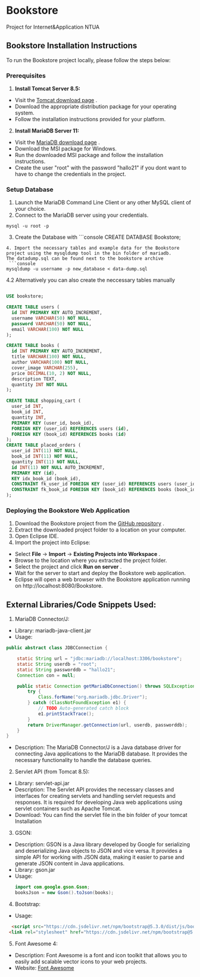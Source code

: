 # Bookstore
Project for Internet&amp;Application NTUA

## Bookstore Installation Instructions

To run the Bookstore project locally, please follow the steps below:
### Prerequisites 
1. **Install Tomcat Server 8.5:**  
- Visit the [Tomcat download page](https://tomcat.apache.org/download-80.cgi) .
- Download the appropriate distribution package for your operating system.
- Follow the installation instructions provided for your platform. 
2. **Install MariaDB Server 11:**  
- Visit the [MariaDB download page](https://mariadb.org/download/?t=mariadb&p=mariadb&r=11.2.0&os=windows&cpu=x86_64&pkg=msi&m=crete) .
- Download the MSI package for Windows.
- Run the downloaded MSI package and follow the installation instructions.
- Create the user "root" with the password "hallo21" if you dont want to have to change the credentials in the project.
### Setup Database 
1. Launch the MariaDB Command Line Client or any other MySQL client of your choice.
2. Connect to the MariaDB server using your credentials. 
```console 
mysql -u root -p 
``` 
3. Create the Database with ```console 
CREATE DATABASE Bookstore;
```
4. Import the necessary tables and example data for the Bookstore project using the mysqldump tool in the bin folder of mariadb.
The datadump.sql can be found next to the bookstore archive  
 ```console
mysqldump -u username -p new_database < data-dump.sql
```
4.2 Alternatively you can also create the neccessary tables manually

```sql

USE bookstore;

CREATE TABLE users (
  id INT PRIMARY KEY AUTO_INCREMENT,
  username VARCHAR(50) NOT NULL,
  password VARCHAR(50) NOT NULL,
  email VARCHAR(100) NOT NULL
);

CREATE TABLE books (
  id INT PRIMARY KEY AUTO_INCREMENT,
  title VARCHAR(100) NOT NULL,
  author VARCHAR(100) NOT NULL,
  cover_image VARCHAR(255),
  price DECIMAL(10, 2) NOT NULL,
  description TEXT,
  quantity INT NOT NULL
);

CREATE TABLE shopping_cart (
  user_id INT,
  book_id INT,
  quantity INT,
  PRIMARY KEY (user_id, book_id),
  FOREIGN KEY (user_id) REFERENCES users (id),
  FOREIGN KEY (book_id) REFERENCES books (id)
);
CREATE TABLE placed_orders (
  user_id INT(11) NOT NULL,
  book_id INT(11) NOT NULL,
  quantity INT(11) NOT NULL,
  id INT(11) NOT NULL AUTO_INCREMENT,
  PRIMARY KEY (id),
  KEY idx_book_id (book_id),
  CONSTRAINT fk_user_id FOREIGN KEY (user_id) REFERENCES users (user_id),
  CONSTRAINT fk_book_id FOREIGN KEY (book_id) REFERENCES books (book_id)
);
```


### Deploying the Bookstore Web Application 
1. Download the Bookstore project from the [GitHub repository](https://github.com/misterrioes/Bookstore) . 
2. Extract the downloaded project folder to a location on your computer. 
3. Open Eclipse IDE. 
4. Import the project into Eclipse: 
- Select **File**  -> **Import**  -> **Existing Projects into Workspace** .
- Browse to the location where you extracted the project folder. 
- Select the project and click **Run on server** .
- Wait for the server to start and deploy the Bookstore web application.
- Eclipse will open a web browser with the Bookstore application running on http://localhost:8080/Bookstore.

## External Libraries/Code Snippets Used: 
1. MariaDB Connector/J:
- Library: mariadb-java-client.jar
- Usage:
```java
public abstract class JDBCConnection {

	static String url = "jdbc:mariadb://localhost:3306/bookstore";
	static String userdb = "root";
	static String passworddb = "hallo21";
	Connection con = null;

	public static Connection getMariaDbConnection() throws SQLException {
		try {
			Class.forName("org.mariadb.jdbc.Driver");
		} catch (ClassNotFoundException e1) {
			// TODO Auto-generated catch block
			e1.printStackTrace();
		}
		return DriverManager.getConnection(url, userdb, passworddb);
	}
}
```
- Description: The MariaDB Connector/J is a Java database driver for connecting Java applications to the MariaDB database. It provides the necessary functionality to handle the database queries.
2. Servlet API (from Tomcat 8.5):
- Library: servlet-api.jar
- Description: The Servlet API provides the necessary classes and interfaces for creating servlets and handling servlet requests and responses. It is required for developing Java web applications using servlet containers such as Apache Tomcat. 
- Download: You can find the servlet file in the bin folder of your tomcat Installation
3. GSON:
  - Description: GSON is a Java library developed by Google for serializing and deserializing Java objects to JSON and vice versa. It provides a simple API for working with JSON data, making it easier to parse and generate JSON content in Java applications. 
- Library: gson.jar
- Usage:
  ```java
  import com.google.gson.Gson;
  booksJson = new Gson().toJson(books);
  ```

4. Bootstrap:
- Usage:
```html
  <script src="https://cdn.jsdelivr.net/npm/bootstrap@5.3.0/dist/js/bootstrap.bundle.min.js"></script>
 <link rel="stylesheet" href="https://cdn.jsdelivr.net/npm/bootstrap@5.3.0/dist/css/bootstrap.min.css">
```   
5. Font Awesome 4:
- Description: Font Awesome is a font and icon toolkit that allows you to easily add scalable vector icons to your web projects.
- Website: [Font Awesome](https://fontawesome.com/v4.7.0/)
